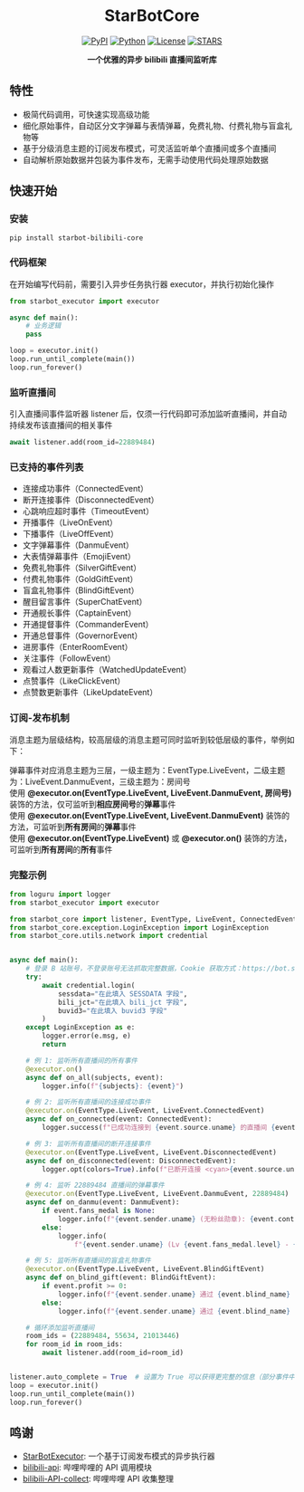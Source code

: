 <div align="center">

# StarBotCore

[![PyPI](https://img.shields.io/pypi/v/starbot-bilibili-core)](https://pypi.org/project/starbot-bilibili-core)
[![Python](https://img.shields.io/badge/python-3.10%20|%203.11-blue)](https://www.python.org)
[![License](https://img.shields.io/github/license/Starlwr/StarBotCore)](https://github.com/Starlwr/StarBotCore/blob/master/LICENSE)
[![STARS](https://img.shields.io/github/stars/Starlwr/StarBotCore?color=yellow&label=Stars)](https://github.com/Starlwr/StarBotCore/stargazers)

**一个优雅的异步 bilibili 直播间监听库**
</div>

## 特性

* 极简代码调用，可快速实现高级功能
* 细化原始事件，自动区分文字弹幕与表情弹幕，免费礼物、付费礼物与盲盒礼物等
* 基于分级消息主题的订阅发布模式，可灵活监听单个直播间或多个直播间
* 自动解析原始数据并包装为事件发布，无需手动使用代码处理原始数据

## 快速开始
### 安装

```shell
pip install starbot-bilibili-core
```

### 代码框架

在开始编写代码前，需要引入异步任务执行器 executor，并执行初始化操作

```python
from starbot_executor import executor

async def main():
    # 业务逻辑
    pass

loop = executor.init()
loop.run_until_complete(main())
loop.run_forever()
```

### 监听直播间

引入直播间事件监听器 listener 后，仅须一行代码即可添加监听直播间，并自动持续发布该直播间的相关事件

```python
await listener.add(room_id=22889484)
```

### 已支持的事件列表

- 连接成功事件（ConnectedEvent）
- 断开连接事件（DisconnectedEvent）
- 心跳响应超时事件（TimeoutEvent）
- 开播事件（LiveOnEvent）
- 下播事件（LiveOffEvent）
- 文字弹幕事件（DanmuEvent）
- 大表情弹幕事件（EmojiEvent）
- 免费礼物事件（SilverGiftEvent）
- 付费礼物事件（GoldGiftEvent）
- 盲盒礼物事件（BlindGiftEvent）
- 醒目留言事件（SuperChatEvent）
- 开通舰长事件（CaptainEvent）
- 开通提督事件（CommanderEvent）
- 开通总督事件（GovernorEvent）
- 进房事件（EnterRoomEvent）
- 关注事件（FollowEvent）
- 观看过人数更新事件（WatchedUpdateEvent）
- 点赞事件（LikeClickEvent）
- 点赞数更新事件（LikeUpdateEvent）

### 订阅-发布机制

消息主题为层级结构，较高层级的消息主题可同时监听到较低层级的事件，举例如下：  

弹幕事件对应消息主题为三层，一级主题为：EventType.LiveEvent，二级主题为：LiveEvent.DanmuEvent，三级主题为：房间号  
使用 **@executor.on(EventType.LiveEvent, LiveEvent.DanmuEvent, 房间号)** 装饰的方法，仅可监听到**相应房间号**的**弹幕**事件  
使用 **@executor.on(EventType.LiveEvent, LiveEvent.DanmuEvent)** 装饰的方法，可监听到**所有房间**的**弹幕**事件  
使用 **@executor.on(EventType.LiveEvent)** 或 **@executor.on()** 装饰的方法，可监听到**所有房间**的**所有**事件

### 完整示例

```python
from loguru import logger
from starbot_executor import executor

from starbot_core import listener, EventType, LiveEvent, ConnectedEvent, DisconnectedEvent, DanmuEvent, BlindGiftEvent
from starbot_core.exception.LoginException import LoginException
from starbot_core.utils.network import credential


async def main():
    # 登录 B 站账号，不登录账号无法抓取完整数据，Cookie 获取方式：https://bot.starlwr.com/depoly/document
    try:
        await credential.login(
            sessdata="在此填入 SESSDATA 字段",
            bili_jct="在此填入 bili_jct 字段",
            buvid3="在此填入 buvid3 字段"
        )
    except LoginException as e:
        logger.error(e.msg, e)
        return

    # 例 1: 监听所有直播间的所有事件
    @executor.on()
    async def on_all(subjects, event):
        logger.info(f"{subjects}: {event}")

    # 例 2: 监听所有直播间的连接成功事件
    @executor.on(EventType.LiveEvent, LiveEvent.ConnectedEvent)
    async def on_connected(event: ConnectedEvent):
        logger.success(f"已成功连接到 {event.source.uname} 的直播间 {event.source.room_id}")

    # 例 3: 监听所有直播间的断开连接事件
    @executor.on(EventType.LiveEvent, LiveEvent.DisconnectedEvent)
    async def on_disconnected(event: DisconnectedEvent):
        logger.opt(colors=True).info(f"已断开连接 <cyan>{event.source.uname}</> 的直播间 <cyan>{event.source.room_id}</>")

    # 例 4: 监听 22889484 直播间的弹幕事件
    @executor.on(EventType.LiveEvent, LiveEvent.DanmuEvent, 22889484)
    async def on_danmu(event: DanmuEvent):
        if event.fans_medal is None:
            logger.info(f"{event.sender.uname} (无粉丝勋章): {event.content}")
        else:
            logger.info(
                f"{event.sender.uname} (Lv {event.fans_medal.level} - {event.fans_medal.name}): {event.content}")

    # 例 5: 监听所有直播间的盲盒礼物事件
    @executor.on(EventType.LiveEvent, LiveEvent.BlindGiftEvent)
    async def on_blind_gift(event: BlindGiftEvent):
        if event.profit >= 0:
            logger.info(f"{event.sender.uname} 通过 {event.blind_name} 开出了 {event.count} 个 {event.gift_name}, 赚了 {abs(event.profit)} 元")
        else:
            logger.info(f"{event.sender.uname} 通过 {event.blind_name} 开出了 {event.count} 个 {event.gift_name}, 亏了 {abs(event.profit)} 元")

    # 循环添加监听直播间
    room_ids = (22889484, 55634, 21013446)
    for room_id in room_ids:
        await listener.add(room_id=room_id)


listener.auto_complete = True  # 设置为 True 可以获得更完整的信息（部分事件中的头像、昵称等），但会因网络请求导致一定的延迟，请酌情使用
loop = executor.init()
loop.run_until_complete(main())
loop.run_forever()
```

## 鸣谢

* [StarBotExecutor](https://github.com/Starlwr/StarBotExecutor): 一个基于订阅发布模式的异步执行器
* [bilibili-api](https://github.com/MoyuScript/bilibili-api): 哔哩哔哩的 API 调用模块
* [bilibili-API-collect](https://github.com/SocialSisterYi/bilibili-API-collect): 哔哩哔哩 API 收集整理
